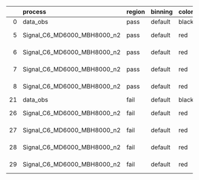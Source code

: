 |    | process                     | region   | binning   | color   | process_type   |   scale | variation   | source_filename                                                      | source_histname    | alias                       | title     |   combine_idx |     lnN |   shapes | syst_type   | direction   | variation_alias   |
|---:|:----------------------------|:---------|:----------|:--------|:---------------|--------:|:------------|:---------------------------------------------------------------------|:-------------------|:----------------------------|:----------|--------------:|--------:|---------:|:------------|:------------|:------------------|
|  0 | data_obs                    | pass     | default   | black   | DATA           |       1 | nominal     | ./histograms_for_2DAlphabet_v18//BH_Data.root                        | hpass              | Data                        | Data      |           nan | nan     |      nan | nan         | nan         | nan               |
|  5 | Signal_C6_MD6000_MBH8000_n2 | pass     | default   | red     | SIGNAL         |       1 | lumi        | ./histograms_for_2DAlphabet_v18//BH_Signal_C6_MD6000_MBH8000_n2.root | hpass              | Signal_C6_MD6000_MBH8000_n2 | BH signal |           nan |   1.016 |      nan | lnN         | nan         | nan               |
|  6 | Signal_C6_MD6000_MBH8000_n2 | pass     | default   | red     | SIGNAL         |       1 | SVM         | ./histograms_for_2DAlphabet_v18//BH_Signal_C6_MD6000_MBH8000_n2.root | hpass_SVMsyst_up   | Signal_C6_MD6000_MBH8000_n2 | BH signal |           nan | nan     |        1 | shapes      | Up          | SVMsyst           |
|  7 | Signal_C6_MD6000_MBH8000_n2 | pass     | default   | red     | SIGNAL         |       1 | SVM         | ./histograms_for_2DAlphabet_v18//BH_Signal_C6_MD6000_MBH8000_n2.root | hpass_SVMsyst_down | Signal_C6_MD6000_MBH8000_n2 | BH signal |           nan | nan     |        1 | shapes      | Down        | SVMsyst           |
|  8 | Signal_C6_MD6000_MBH8000_n2 | pass     | default   | red     | SIGNAL         |       1 | nominal     | ./histograms_for_2DAlphabet_v18//BH_Signal_C6_MD6000_MBH8000_n2.root | hpass              | Signal_C6_MD6000_MBH8000_n2 | BH signal |           nan | nan     |      nan | nan         | nan         | nan               |
| 21 | data_obs                    | fail     | default   | black   | DATA           |       1 | nominal     | ./histograms_for_2DAlphabet_v18//BH_Data.root                        | hfail              | Data                        | Data      |           nan | nan     |      nan | nan         | nan         | nan               |
| 26 | Signal_C6_MD6000_MBH8000_n2 | fail     | default   | red     | SIGNAL         |       1 | lumi        | ./histograms_for_2DAlphabet_v18//BH_Signal_C6_MD6000_MBH8000_n2.root | hfail              | Signal_C6_MD6000_MBH8000_n2 | BH signal |           nan |   1.016 |      nan | lnN         | nan         | nan               |
| 27 | Signal_C6_MD6000_MBH8000_n2 | fail     | default   | red     | SIGNAL         |       1 | SVM         | ./histograms_for_2DAlphabet_v18//BH_Signal_C6_MD6000_MBH8000_n2.root | hfail_SVMsyst_up   | Signal_C6_MD6000_MBH8000_n2 | BH signal |           nan | nan     |        1 | shapes      | Up          | SVMsyst           |
| 28 | Signal_C6_MD6000_MBH8000_n2 | fail     | default   | red     | SIGNAL         |       1 | SVM         | ./histograms_for_2DAlphabet_v18//BH_Signal_C6_MD6000_MBH8000_n2.root | hfail_SVMsyst_down | Signal_C6_MD6000_MBH8000_n2 | BH signal |           nan | nan     |        1 | shapes      | Down        | SVMsyst           |
| 29 | Signal_C6_MD6000_MBH8000_n2 | fail     | default   | red     | SIGNAL         |       1 | nominal     | ./histograms_for_2DAlphabet_v18//BH_Signal_C6_MD6000_MBH8000_n2.root | hfail              | Signal_C6_MD6000_MBH8000_n2 | BH signal |           nan | nan     |      nan | nan         | nan         | nan               |
